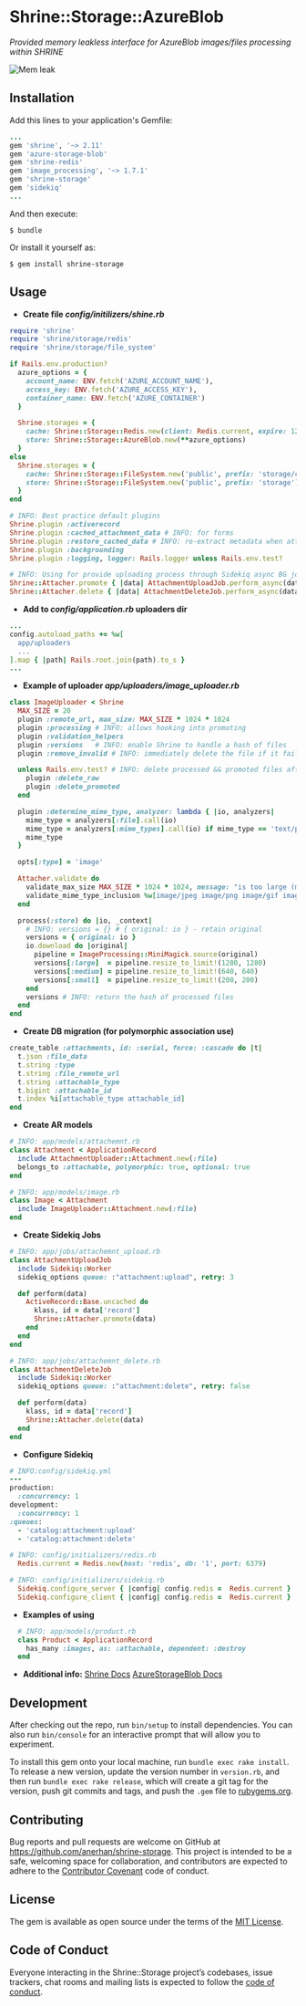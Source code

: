 # Shrine::Storage::AzureBlob
_Provided memory leakless interface for AzureBlob images/files processing within SHRINE_

![Mem leak](https://user-images.githubusercontent.com/1485240/66502907-dc32f380-eace-11e9-89f5-872b0d44b0ee.png)

## Installation

Add this lines to your application's Gemfile:
```ruby
...
gem 'shrine', '~> 2.11'
gem 'azure-storage-blob'
gem 'shrine-redis'
gem 'image_processing', '~> 1.7.1'
gem 'shrine-storage'
gem 'sidekiq'
...
```

And then execute:

    $ bundle

Or install it yourself as:

    $ gem install shrine-storage

## Usage

- **Create file _config/initilizers/shine.rb_**
```ruby
require 'shrine'
require 'shrine/storage/redis'
require 'shrine/storage/file_system'

if Rails.env.production?
  azure_options = {
    account_name: ENV.fetch('AZURE_ACCOUNT_NAME'),
    access_key: ENV.fetch('AZURE_ACCESS_KEY'),
    container_name: ENV.fetch('AZURE_CONTAINER')
  }

  Shrine.storages = {
    cache: Shrine::Storage::Redis.new(client: Redis.current, expire: 120),
    store: Shrine::Storage::AzureBlob.new(**azure_options)
  }
else
  Shrine.storages = {
    cache: Shrine::Storage::FileSystem.new('public', prefix: 'storage/cache'), # INFO: temporary
    store: Shrine::Storage::FileSystem.new('public', prefix: 'storage') # INFO: permanent
  }
end

# INFO: Best practice default plugins
Shrine.plugin :activerecord
Shrine.plugin :cached_attachment_data # INFO: for forms
Shrine.plugin :restore_cached_data # INFO: re-extract metadata when attaching a cached file
Shrine.plugin :backgrounding
Shrine.plugin :logging, logger: Rails.logger unless Rails.env.test?

# INFO: Using for provide uploading process through Sidekiq async BG jobs
Shrine::Attacher.promote { |data| AttachmentUploadJob.perform_async(data) }
Shrine::Attacher.delete { |data| AttachmentDeleteJob.perform_async(data) }
```

- **Add to _config/application.rb_ uploaders dir**
```ruby
...
config.autoload_paths += %w[
  app/uploaders
  ...
].map { |path| Rails.root.join(path).to_s }
...
```

- **Example of uploader _app/uploaders/image_uploader.rb_**
```ruby
class ImageUploader < Shrine
  MAX_SIZE = 20
  plugin :remote_url, max_size: MAX_SIZE * 1024 * 1024
  plugin :processing # INFO: allows hooking into promoting
  plugin :validation_helpers
  plugin :versions   # INFO: enable Shrine to handle a hash of files
  plugin :remove_invalid # INFO: immediately delete the file if it failed validations

  unless Rails.env.test? # INFO: delete processed && promoted files after uploading
    plugin :delete_raw
    plugin :delete_promoted
  end

  plugin :determine_mime_type, analyzer: lambda { |io, analyzers|
    mime_type = analyzers[:file].call(io)
    mime_type = analyzers[:mime_types].call(io) if mime_type == 'text/plain'
    mime_type
  }

  opts[:type] = 'image'

  Attacher.validate do
    validate_max_size MAX_SIZE * 1024 * 1024, message: "is too large (max is #{MAX_SIZE} MB)"
    validate_mime_type_inclusion %w[image/jpeg image/png image/gif image/bmp]
  end

  process(:store) do |io, _context|
    # INFO: versions = {} # { original: io } - retain original
    versions = { original: io }
    io.download do |original|
      pipeline = ImageProcessing::MiniMagick.source(original)
      versions[:large]  = pipeline.resize_to_limit!(1280, 1280)
      versions[:medium] = pipeline.resize_to_limit!(640, 640)
      versions[:small]  = pipeline.resize_to_limit!(200, 200)
    end
    versions # INFO: return the hash of processed files
  end
end
```

- **Create DB migration (for polymorphic association use)**
```ruby
create_table :attachments, id: :serial, force: :cascade do |t|
  t.json :file_data
  t.string :type
  t.string :file_remote_url
  t.string :attachable_type
  t.bigint :attachable_id
  t.index %i[attachable_type attachable_id]
end
```

- **Create AR models**
```ruby
# INFO: app/models/attachemnt.rb
class Attachment < ApplicationRecord
  include AttachmentUploader::Attachment.new(:file)
  belongs_to :attachable, polymorphic: true, optional: true
end

# INFO: app/models/image.rb
class Image < Attachment
  include ImageUploader::Attachment.new(:file)
end
```

- **Create Sidekiq Jobs**
```ruby
# INFO: app/jobs/attachemnt_upload.rb
class AttachmentUploadJob
  include Sidekiq::Worker
  sidekiq_options queue: :"attachment:upload", retry: 3

  def perform(data)
    ActiveRecord::Base.uncached do
      klass, id = data['record']
      Shrine::Attacher.promote(data)
    end
  end
end

# INFO: app/jobs/attachemnt_delete.rb
class AttachmentDeleteJob
  include Sidekiq::Worker
  sidekiq_options queue: :"attachment:delete", retry: false

  def perform(data)
    klass, id = data['record']
    Shrine::Attacher.delete(data)
  end
end
```

- **Configure Sidekiq**
```ruby
# INFO:config/sidekiq.yml
---
production:
  :concurrency: 1
development:
  :concurrency: 1
:queues:
  - 'catalog:attachment:upload'
  - 'catalog:attachment:delete'

# INFO: config/initializers/redis.rb
  Redis.current = Redis.new(host: 'redis', db: '1', port: 6379)

# INFO: config/initializers/sidekiq.rb
  Sidekiq.configure_server { |config| config.redis =  Redis.current }
  Sidekiq.configure_client { |config| config.redis =  Redis.current }
```

- **Examples of using**
```ruby
  # INFO: app/models/product.rb
  class Product < ApplicationRecord
    has_many :images, as: :attachable, dependent: :destroy
  end
```

- **Additional info:**
[Shrine Docs](https://github.com/shrinerb/shrine/blob/master/README.md)
[AzureStorageBlob Docs](https://github.com/Azure/azure-storage-ruby/blob/master/blob/README.md)

## Development

After checking out the repo, run `bin/setup` to install dependencies. You can also run `bin/console` for an interactive prompt that will allow you to experiment.

To install this gem onto your local machine, run `bundle exec rake install`. To release a new version, update the version number in `version.rb`, and then run `bundle exec rake release`, which will create a git tag for the version, push git commits and tags, and push the `.gem` file to [rubygems.org](https://rubygems.org).

## Contributing

Bug reports and pull requests are welcome on GitHub at https://github.com/anerhan/shrine-storage. This project is intended to be a safe, welcoming space for collaboration, and contributors are expected to adhere to the [Contributor Covenant](http://contributor-covenant.org) code of conduct.

## License

The gem is available as open source under the terms of the [MIT License](https://opensource.org/licenses/MIT).

## Code of Conduct

Everyone interacting in the Shrine::Storage project’s codebases, issue trackers, chat rooms and mailing lists is expected to follow the [code of conduct](https://github.com/anerhan/shrine-storage/blob/master/CODE_OF_CONDUCT.md).
